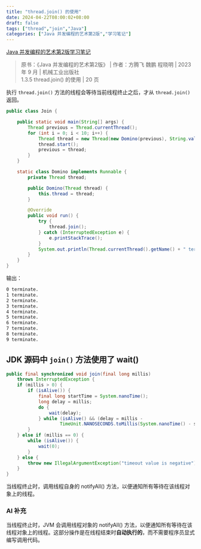 ```yaml
---
title: "thread.join() 的使用"
date: 2024-04-22T08:00:02+08:00
draft: false
tags: ["thread","join","Java"]
categories: ["Java 并发编程的艺术第2版","学习笔记"]
---
```


[Java 并发编程的艺术第2版学习笔记](../dir)

> 原书：《Java 并发编程的艺术第2版》 | 作者：方腾飞 魏鹏 程晓明 | 2023 年 9 月 | 机械工业出版社  
> 1.3.5 thread.join() 的使用 | 20 页

执行 `thread.join()` 方法的线程会等待当前线程终止之后，才从 `thread.join()` 返回。

```java
public class Join {

    public static void main(String[] args) {
        Thread previous = Thread.currentThread();
        for (int i = 0; i < 10; i++) {
            Thread thread = new Thread(new Domino(previous), String.valueOf(i));
            thread.start();
            previous = thread;
        }
    }

    static class Domino implements Runnable {
        private Thread thread;

        public Domino(Thread thread) {
            this.thread = thread;
        }

        @Override
        public void run() {
            try {
                thread.join();
            } catch (InterruptedException e) {
                e.printStackTrace();
            }
            System.out.println(Thread.currentThread().getName() + " terminate.");
        }
    }
}
```

输出：

```cmd
0 terminate.
1 terminate.
2 terminate.
3 terminate.
4 terminate.
5 terminate.
6 terminate.
7 terminate.
8 terminate.
9 terminate.
```

## JDK 源码中 `join()` 方法使用了 wait()

```java
public final synchronized void join(final long millis)
    throws InterruptedException {
    if (millis > 0) {
        if (isAlive()) {
            final long startTime = System.nanoTime();
            long delay = millis;
            do {
                wait(delay);
            } while (isAlive() && (delay = millis -
                    TimeUnit.NANOSECONDS.toMillis(System.nanoTime() - startTime)) > 0);
        }
    } else if (millis == 0) {
        while (isAlive()) {
            wait(0);
        }
    } else {
        throw new IllegalArgumentException("timeout value is negative");
    }
}
```

当线程终止时，调用线程自身的 notifyAll() 方法，以便通知所有等待在该线程对象上的线程。

### AI 补充

当线程终止时，JVM 会调用线程对象的 notifyAll() 方法，以便通知所有等待在该线程对象上的线程。这部分操作是在线程结束时**自动执行的**，而不需要程序员显式编写调用代码。
